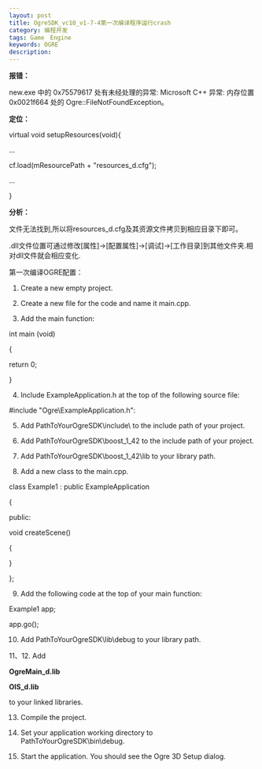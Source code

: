 ```yaml
---
layout: post
title: OgreSDK_vc10_v1-7-4第一次编译程序运行crash
category: 编程开发
tags: Game　Engine
keywords: OGRE
description: 
---
```


**报错：**

new.exe 中的 0x75579617 处有未经处理的异常: Microsoft C++ 异常: 内存位置 0x0021f664 处的 Ogre::FileNotFoundException。

 

**定位：**

virtual void setupResources(void){

...

cf.load(mResourcePath + "resources\_d.cfg");

...

}

**分析：**

文件无法找到,所以将resources\_d.cfg及其资源文件拷贝到相应目录下即可。

.dll文件位置可通过修改[属性]-\>[配置属性]-\>[调试]-\>[工作目录]到其他文件夹.相对dll文件就会相应变化.

 

 

第一次编译OGRE配置：

1. Create a new empty project.

2. Create a new file for the code and name it main.cpp.

3. Add the main function:

int main (void)

{

return 0;

}

4. Include ExampleApplication.h at the top of the following source file:

\#include "Ogre\\ExampleApplication.h":

5. Add PathToYourOgreSDK\\include\\ to the include path of your project.

6. Add PathToYourOgreSDK\\boost\_1\_42 to the include path of your project.

7. Add PathToYourOgreSDK\\boost\_1\_42\\lib to your library path.

8. Add a new class to the main.cpp.

class Example1 : public ExampleApplication

{

public:

void createScene()

{

}

};

9. Add the following code at the top of your main function:

Example1 app;

app.go();

10. Add PathToYourOgreSDK\\lib\\debug to your library path.

11、12. Add

**OgreMain\_d.lib**

**OIS\_d.lib**

to your linked libraries.

13. Compile the project.

14. Set your application working directory to PathToYourOgreSDK\\bin\\debug.

15. Start the application. You should see the Ogre 3D Setup dialog.





